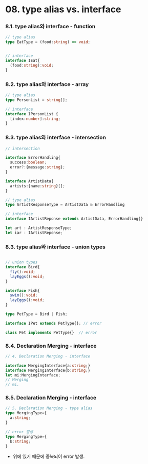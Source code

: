 # 08. type alias vs. interface

### 8.1. type alias와 interface - function

```ts
// type alias
type EatType = (food:string) => void;


// interface
interface IEat{
  (food:string):void;
}
```

### 8.2. type alias와 interface - array

```ts
// type alias
type PersonList = string[];

// interface
interface IPersonList {
  [index:number]:string;
}

```

### 8.3. type alias와 interface - intersection

```ts
// intersection 

interface ErrorHandling{
  success:boolean;
  error?:{message:string};
}

interface ArtistData{
  artists:{name:string}[];
}

// type alias
type ArtistResponseType = ArtistData & ErrorHandling

// interface
interface IArtistReponse extends ArtistData, ErrorHandling{}

let art : ArtistResponseType;
let iar : IArtistReponse;

```

### 8.3. type alias와 interface - union types

```ts

// union types
interface Bird{
  fly():void;
  layEggs():void;
}

interface Fish{
  swim():void;
  layEggs():void;
}

type PetType = Bird | Fish;

interface IPet extends PetType{}; // error

class Pet implements PetType{}  // error

```

### 8.4. Declaration Merging - interface

```ts
// 4. Declaration Merging - interface

interface MergingInterface{a:string;}
interface MergingInterface{b:string;}
let mi:MergingInterface;
// Merging
// mi.

```

### 8.5. Declaration Merging - interface

```ts
// 5. Declaration Merging - type alias
type MergingType={
  a:string;
}

// error 발생
type MergingType={
  b:string;
}
```

- 위에 있기 때문에 중복되어 error 발생.